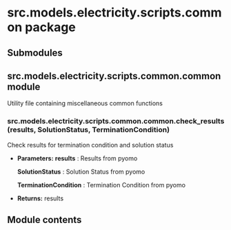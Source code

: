 # src.models.electricity.scripts.common package

## Submodules

## src.models.electricity.scripts.common.common module

Utility file containing miscellaneous common functions

<!-- !! processed by numpydoc !! -->

### src.models.electricity.scripts.common.common.check_results(results, SolutionStatus, TerminationCondition)

Check results for termination condition and solution status

* **Parameters:**
  **results**
  : Results from pyomo

  **SolutionStatus**
  : Solution Status from pyomo

  **TerminationCondition**
  : Termination Condition from pyomo
* **Returns:**
  results

<!-- !! processed by numpydoc !! -->

## Module contents

<!-- !! processed by numpydoc !! -->
